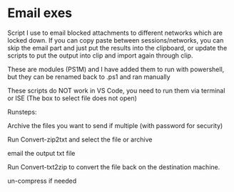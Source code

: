 # Email exes
 Script I use to email blocked attachments to different networks which are locked down.  If you can copy paste between sessions/networks, you can skip the email part and just put the results into the clipboard, or update the scripts to put the output into clip and import again through clip.
 
 
 These are modules (PS1M) and I have added them to run with powershell, but they can be renamed back to .ps1 and ran manually
 
 These scripts do NOT work in VS Code,  you need to run them via terminal or ISE (The box to select file does not open)
 
 Runsteps:
 
 
 
 Archive the files you want to send if multiple (with password for security)

Run Convert-zip2txt and select the file or archive

email the output txt file

Run Convert-txt2zip to convert the file back on the destination machine.

un-compress if needed

